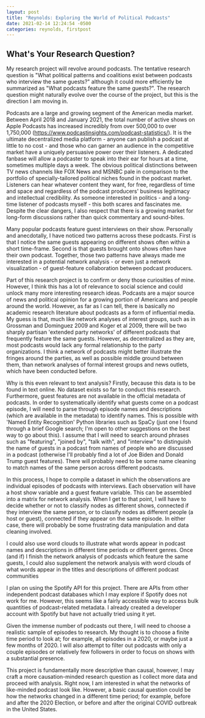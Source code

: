 ```yaml
---
layout: post
title: "Reynolds: Exploring the World of Political Podcasts"
date: 2021-02-14 12:24:54 -0500
categories: reynolds, firstpost
---
```


## What's Your Research Question?

My research project will revolve around podcasts. The tentative research question is "What political patterns and coalitions exist between podcasts who interview the same guests?" although it could more efficiently be summarized as "What podcasts feature the same guests?". The research question might naturally evolve over the course of the project, but this is the direction I am moving in.

Podcasts are a large and growing segment of the American media market. Between April 2018 and January 2021, the total number of active shows on Apple Podcasts has increased incredibly from over 500,000 to over 1,750,000 (https://www.podcastinsights.com/podcast-statistics/). It is the ultimate decentralized media platform - anyone can publish a podcast at little to no cost - and those who can garner an audience in the competitive market have a uniquely persuasive power over their listeners. A dedicated fanbase will allow a podcaster to speak into their ear for hours at a time, sometimes multiple days a week. The obvious political distinctions between TV news channels like FOX News and MSNBC pale in comparison to the portfolio of specially-tailored political niches found in the podcast market. Listeners can hear whatever content they want, for free, regardless of time and space and regardless of the podcast producers' business legitimacy and intellectual credibility. As someone interested in politics - and a long-time listener of podcasts myself - this both scares and fascinates me. Despite the clear dangers, I also respect that there is a growing market for long-form discussions rather than quick commentary and sound-bites.

Many popular podcasts feature guest interviews on their show. Personally and anecdotally, I have noticed two patterns across these podcasts. First is that I notice the same guests appearing on different shows often within a short time-frame. Second is that guests brought onto shows often have their own podcast. Together, those two patterns have always made me interested in a potential network analysis - or even just a network visualization - of guest-feature collaboration between podcast producers. 

Part of this research project is to confirm or deny those curiosities of mine. However, I think this has a lot of relevance to social science and could unlock many more interesting research ideas. Podcasts are a major source of news and political opinion for a growing portion of Americans and people around the world. However, as far as I can tell, there is basically no academic research literature about podcasts as a form of influential media. My guess is that, much like network analyses of interest groups, such as in Grossman and Dominguez 2009 and Koger et al 2009, there will be two sharply partisan 'extended party networks' of different podcasts that frequently feature the same guests. However, as decentralized as they are, most podcasts would lack any formal relationship to the party organizations. I think a network of podcasts might better illustrate the fringes around the parties, as well as possible middle ground between them, than network analyses of formal interest groups and news outlets, which have been conducted before.

Why is this even relevant to text analysis? Firstly, because this data is to be found in text online. No dataset exists so far to conduct this research. Furthermore, guest features are not available in the official metadata of podcasts. In order to systematically identify what guests come on a podcast episode, I will need to parse through episode names and descriptions (which are available in the metadata) to identify names. This is possible with 'Named Entity Recognition' Python libraries such as SpaCy (just one I found through a brief Google search; I'm open to other suggestions on the best way to go about this). I assume that I will need to search around phrases such as "featuring", "joined by", "talk with", and "interview" to distinguish the name of guests in a podcast from names of people who are discussed in a podcast (otherwise I'll probably find a lot of Joe Biden and Donald Trump guest features). There will probably need to be some name cleaning to match names of the same person across different podcasts.

In this process, I hope to compile a dataset in which the observations are individual episodes of podcasts with interviews. Each observation will have a host show variable and a guest feature variable. This can be assembled into a matrix for network analysis. When I get to that point, I will have to decide whether or not to classify nodes as different shows, connected if they interview the same person, or to classify nodes as different people (a host or guest), connected if they appear on the same episode. In either case, there will probably be some frustrating data manipulation and data cleaning involved. 

I could also use word clouds to illustrate what words appear in podcast names and descriptions in different time periods or different genres. Once (and if) I finish the network analysis of podcasts which feature the same guests, I could also supplement the network analysis with word clouds of what words appear in the titles and descriptions of different podcast communities 

I plan on using the Spotify API for this project. There are APIs from other independent podcast databases which I may explore if Spotify does not work for me. However, this seems like a fairly accessible way to access bulk quantities of podcast-related metadata. I already created a developer account with Spotify but have not actually tried using it yet.

Given the immense number of podcasts out there, I will need to choose a realistic sample of episodes to research. My thought is to choose a finite time period to look at; for example, all episodes in a 2020, or maybe just a few months of 2020. I will also attempt to filter out podcasts with only a couple episodes or relatively few followers in order to focus on shows with a substantial presence.

This project is fundamentally more descriptive than causal, however, I may craft a more causation-minded research question as I collect more data and proceed with analysis. Right now, I am interested in what the networks of like-minded podcast look like. However, a basic causal question could be how the networks changed in a different time period; for example, before and after the 2020 Election, or before and after the original COVID outbreak in the United States.